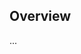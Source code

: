 <!-- Note: Please must use one of our issue templates to file an issue! 🛑 -->
<!-- 👉 https://github.com/lib-pack/diff-review/issues/new/choose 👈 -->
<!-- **Issues that should have been filed with a template will be closed without action, and we will ask you to use a template.** -->

<!-- This blank issue template is only for issues that don't fit any of the templates. -->

## Overview

...
